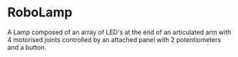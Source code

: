 # RoboLamp
A Lamp composed of an array of LED's at the end of an articulated arm with 4 motorised joints controlled by an attached panel with 2 potentiometers and a button.
